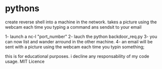 # pythons
create reverse shell into a machine in the network.
takes a picture using the webcam each time you typing a command ans sendsit to your email

1- launch a nc-l "port_number"
2- lauch the python backdoor_req.py
3- you can now list and wander arround in the other machine.
4- an email will be sent with a picture using the webcam each time you typin something;

this is for educational purposes.
i decline any responsability of my code usage.
MIT Licence
